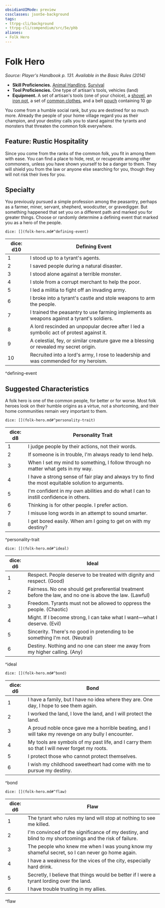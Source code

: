 ```yaml
---
obsidianUIMode: preview
cssclasses: json5e-background
tags:
- ttrpg-cli/background
- ttrpg-cli/compendium/src/5e/phb
aliases:
- Folk Hero
---
```

# Folk Hero
*Source: Player's Handbook p. 131. Available in the Basic Rules (2014)*  


- **Skill Proficiencies.** [Animal Handling](/3-Mechanics/CLI/skills.md#Animal%20Handling), [Survival](/3-Mechanics/CLI/skills.md#Survival)  
- **Tool Proficiencies.** One type of artisan's tools, vehicles (land)  
- **Equipment.** A set of artisan's tools (one of your choice), a [shovel](/3-Mechanics/CLI/items/shovel-xphb.md), an [iron pot](/3-Mechanics/CLI/items/iron-pot-xphb.md), a set of [common clothes](/3-Mechanics/CLI/items/common-clothes.md), and a belt [pouch](/3-Mechanics/CLI/items/pouch-xphb.md) containing 10 gp  

You come from a humble social rank, but you are destined for so much more. Already the people of your home village regard you as their champion, and your destiny calls you to stand against the tyrants and monsters that threaten the common folk everywhere.

## Feature: Rustic Hospitality

Since you come from the ranks of the common folk, you fit in among them with ease. You can find a place to hide, rest, or recuperate among other commoners, unless you have shown yourself to be a danger to them. They will shield you from the law or anyone else searching for you, though they will not risk their lives for you.

## Specialty

You previously pursued a simple profession among the peasantry, perhaps as a farmer, miner, servant, shepherd, woodcutter, or gravedigger. But something happened that set you on a different path and marked you for greater things. Choose or randomly determine a defining event that marked you as a hero of the people.

`dice: [](folk-hero.md#^defining-event)`

| dice: d10 | Defining Event |
|-----------|----------------|
| 1 | I stood up to a tyrant's agents. |
| 2 | I saved people during a natural disaster. |
| 3 | I stood alone against a terrible monster. |
| 4 | I stole from a corrupt merchant to help the poor. |
| 5 | I led a militia to fight off an invading army. |
| 6 | I broke into a tyrant's castle and stole weapons to arm the people. |
| 7 | I trained the peasantry to use farming implements as weapons against a tyrant's soldiers. |
| 8 | A lord rescinded an unpopular decree after I led a symbolic act of protest against it. |
| 9 | A celestial, fey, or similar creature gave me a blessing or revealed my secret origin. |
| 10 | Recruited into a lord's army, I rose to leadership and was commended for my heroism. |
^defining-event

## Suggested Characteristics

A folk hero is one of the common people, for better or for worse. Most folk heroes look on their humble origins as a virtue, not a shortcoming, and their home communities remain very important to them.

`dice: [](folk-hero.md#^personality-trait)`

| dice: d8 | Personality Trait |
|----------|-------------------|
| 1 | I judge people by their actions, not their words. |
| 2 | If someone is in trouble, I'm always ready to lend help. |
| 3 | When I set my mind to something, I follow through no matter what gets in my way. |
| 4 | I have a strong sense of fair play and always try to find the most equitable solution to arguments. |
| 5 | I'm confident in my own abilities and do what I can to instill confidence in others. |
| 6 | Thinking is for other people. I prefer action. |
| 7 | I misuse long words in an attempt to sound smarter. |
| 8 | I get bored easily. When am I going to get on with my destiny? |
^personality-trait

`dice: [](folk-hero.md#^ideal)`

| dice: d6 | Ideal |
|----------|-------|
| 1 | Respect. People deserve to be treated with dignity and respect. (Good) |
| 2 | Fairness. No one should get preferential treatment before the law, and no one is above the law. (Lawful) |
| 3 | Freedom. Tyrants must not be allowed to oppress the people. (Chaotic) |
| 4 | Might. If I become strong, I can take what I want—what I deserve. (Evil) |
| 5 | Sincerity. There's no good in pretending to be something I'm not. (Neutral) |
| 6 | Destiny. Nothing and no one can steer me away from my higher calling. (Any) |
^ideal

`dice: [](folk-hero.md#^bond)`

| dice: d6 | Bond |
|----------|------|
| 1 | I have a family, but I have no idea where they are. One day, I hope to see them again. |
| 2 | I worked the land, I love the land, and I will protect the land. |
| 3 | A proud noble once gave me a horrible beating, and I will take my revenge on any bully I encounter. |
| 4 | My tools are symbols of my past life, and I carry them so that I will never forget my roots. |
| 5 | I protect those who cannot protect themselves. |
| 6 | I wish my childhood sweetheart had come with me to pursue my destiny. |
^bond

`dice: [](folk-hero.md#^flaw)`

| dice: d6 | Flaw |
|----------|------|
| 1 | The tyrant who rules my land will stop at nothing to see me killed. |
| 2 | I'm convinced of the significance of my destiny, and blind to my shortcomings and the risk of failure. |
| 3 | The people who knew me when I was young know my shameful secret, so I can never go home again. |
| 4 | I have a weakness for the vices of the city, especially hard drink. |
| 5 | Secretly, I believe that things would be better if I were a tyrant lording over the land. |
| 6 | I have trouble trusting in my allies. |
^flaw